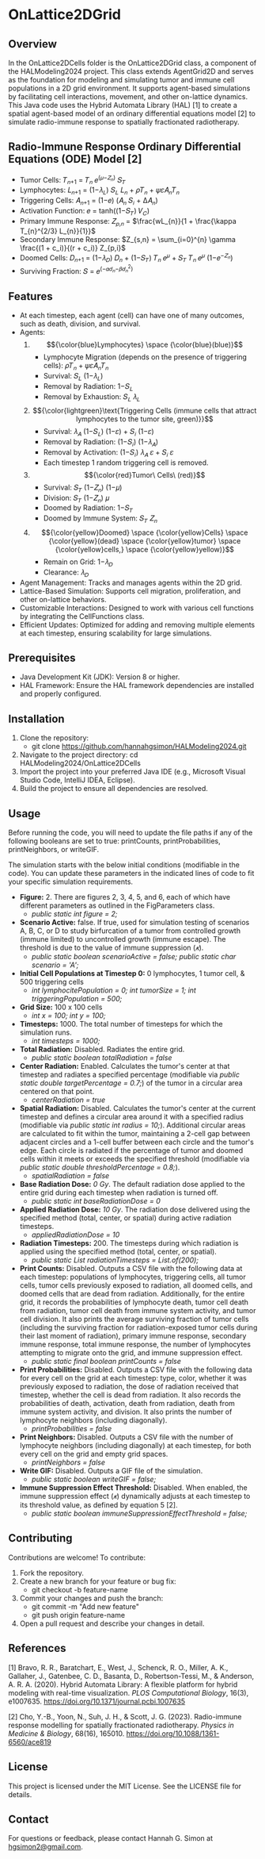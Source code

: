 # OnLattice2DGrid

## Overview
In the OnLattice2DCells folder is the OnLattice2DGrid class, a component of the HALModeling2024 project. This class extends AgentGrid2D<CellFunctions> and serves as the foundation for modeling and simulating tumor and immune cell populations in a 2D grid environment. It supports agent-based simulations by facilitating cell interactions, movement, and other on-lattice dynamics. This Java code uses the Hybrid Automata Library (HAL) [1] to create a spatial agent-based model of an ordinary differential equations model [2] to simulate radio-immune response to spatially fractionated radiotherapy.

## Radio-Immune Response Ordinary Differential Equations (ODE) Model [2]
- Tumor Cells: 𝑇<sub>𝑛+1</sub> = 𝑇<sub>𝑛</sub> 𝑒<sup>(𝜇−𝑍<sub>𝑛</sub>)</sup> 𝑆<sub>𝑇</sub>
- Lymphocytes: 𝐿<sub>𝑛+1</sub> = (1−𝜆<sub>𝐿</sub>) 𝑆<sub>𝐿</sub> 𝐿<sub>𝑛</sub> + 𝜌𝑇<sub>𝑛</sub> + 𝜓𝜀𝐴<sub>𝑛</sub>𝑇<sub>𝑛</sub>
- Triggering Cells: 𝐴<sub>𝑛+1</sub> = (1−𝑒) (𝐴<sub>𝑛</sub> 𝑆<sub>𝑖</sub> + ∆𝐴<sub>𝑛</sub>)
- Activation Function: 𝑒 = tanh⁡((1−𝑆<sub>𝑇</sub>) 𝑉<sub>𝐶</sub>)
- Primary Immune Response: 𝑍<sub>𝑝,𝑛</sub> = $\frac{wL_{n}}{1 + \frac{\kappa T_{n}^{2/3} L_{n}}{1}}$
- Secondary Immune Response: $Z_{s,n} = \sum_{i=0}^{n} \gamma \frac{(1 + c_i)}{(r + c_i)} Z_{p,i}$
- Doomed Cells: 𝐷<sub>𝑛+1</sub> = (1−𝜆<sub>𝐷</sub>) 𝐷<sub>𝑛</sub> + (1−𝑆<sub>𝑇</sub>) 𝑇<sub>𝑛</sub> 𝑒<sup>𝜇</sup> + 𝑆<sub>𝑇</sub> 𝑇<sub>𝑛</sub> 𝑒<sup>𝜇</sup> (1−𝑒<sup>−𝑍<sub>𝑛</sub></sup>)
- Surviving Fraction: 𝑆 = 𝑒<sup>(−𝛼𝑑<sub>𝑛</sub>−𝛽𝑑<sub>𝑛</sub><sup>2</sup>)</sup>

## Features
- At each timestep, each agent (cell) can have one of many outcomes, such as death, division, and survival.
- Agents:
  1. $${\color{blue}Lymphocytes} \space {\color{blue}(blue)}$$
       - Lymphocyte Migration (depends on the presence of triggering cells): 𝜌𝑇<sub>𝑛</sub> + 𝜓𝜀𝐴<sub>𝑛</sub>𝑇<sub>𝑛</sub>
       - Survival: 𝑆<sub>𝐿</sub> (1−𝜆<sub>𝐿</sub>)
       - Removal by Radiation: 1−𝑆<sub>𝐿</sub>
       - Removal by Exhaustion: 𝑆<sub>𝐿</sub> 𝜆<sub>𝐿</sub>
  2. $${\color{lightgreen}\text{Triggering Cells (immune cells that attract lymphocytes to the tumor site, green)}}$$
       - Survival: 𝜆<sub>𝐴</sub> (1−𝑆<sub>𝐿</sub>) (1−𝜀) + 𝑆<sub>𝑖</sub> (1−𝜀)
       - Removal by Radiation: (1−𝑆<sub>𝑖</sub>) (1−𝜆<sub>𝐴</sub>)
       - Removal by Activation: (1−𝑆<sub>𝑖</sub>) 𝜆<sub>𝐴</sub> 𝜀 + 𝑆<sub>𝑖</sub> 𝜀
       - Each timestep 1 random triggering cell is removed.
  3. $${\color{red}Tumor\ Cells\ (red)}$$
       - Survival: 𝑆<sub>𝑇</sub> (1−𝑍<sub>𝑛</sub>) (1−𝜇)
       - Division: 𝑆<sub>𝑇</sub> (1−𝑍<sub>𝑛</sub>) 𝜇
       - Doomed by Radiation: 1−𝑆<sub>𝑇</sub>
       - Doomed by Immune System: 𝑆<sub>𝑇</sub> 𝑍<sub>𝑛</sub>
  4. $${\color{yellow}Doomed} \space {\color{yellow}Cells} \space {\color{yellow}(dead} \space {\color{yellow}tumor} \space {\color{yellow}cells,} \space {\color{yellow}yellow)}$$
       - Remain on Grid: 1−𝜆<sub>𝐷</sub>
       - Clearance: 𝜆<sub>𝐷</sub>
- Agent Management: Tracks and manages agents within the 2D grid.
- Lattice-Based Simulation: Supports cell migration, proliferation, and other on-lattice behaviors.
- Customizable Interactions: Designed to work with various cell functions by integrating the CellFunctions class.
- Efficient Updates: Optimized for adding and removing multiple elements at each timestep, ensuring scalability for large simulations.

## Prerequisites
- Java Development Kit (JDK): Version 8 or higher.
- HAL Framework: Ensure the HAL framework dependencies are installed and properly configured.

## Installation
1. Clone the repository:
    - git clone https://github.com/hannahgsimon/HALModeling2024.git
2. Navigate to the project directory: cd HALModeling2024/OnLattice2DCells
3. Import the project into your preferred Java IDE (e.g., Microsoft Visual Studio Code, IntelliJ IDEA, Eclipse).
4. Build the project to ensure all dependencies are resolved.

## Usage
Before running the code, you will need to update the file paths if any of the following booleans are set to true: printCounts, printProbabilities, printNeighbors, or writeGIF.

The simulation starts with the below initial conditions (modifiable in the code). You can update these parameters in the indicated lines of code to fit your specific simulation requirements.
- **Figure:** 2. There are figures 2, 3, 4, 5, and 6, each of which have different parameters as outlined in the FigParameters class.
    - *public static int figure = 2;*
- **Scenario Active:** false. If true, used for simulation testing of scenarios A, B, C, or D to study birfurcation of a tumor from controlled growth (immune limited) to uncontrolled growth (immune escape). The threshold is due to the value of immune suppression (*𝜅*).
    - *public static boolean scenarioActive = false; public static char scenario = 'A';*
- **Initial Cell Populations at Timestep 0:** 0 lymphocytes, 1 tumor cell, & 500 triggering cells
    - *int lymphocitePopulation = 0;
        int tumorSize = 1;
        int triggeringPopulation = 500;*
- **Grid Size:** 100 x 100 cells
    - *int x = 100;
        int y = 100;*
- **Timesteps:** 1000. The total number of timesteps for which the simulation runs.
    - *int timesteps = 1000;*
- **Total Radiation:** Disabled. Radiates the entire grid.
    - *public static boolean totalRadiation = false*
- **Center Radiation:** Enabled. Calculates the tumor's center at that timestep and radiates a specified percentage (modifiable via *public static double targetPercentage = 0.7;*) of the tumor in a circular area centered on that point.
    - *centerRadiation = true*
- **Spatial Radiation:** Disabled. Calculates the tumor's center at the current timestep and defines a circular area around it with a specified radius (modifiable via *public static int radius = 10;*). Additional circular areas are calculated to fit within the tumor, maintaining a 2-cell gap between adjacent circles and a 1-cell buffer between each circle and the tumor's edge. Each circle is radiated if the percentage of tumor and doomed cells within it meets or exceeds the specified threshold (modifiable via *public static double thresholdPercentage = 0.8;*).
    - *spatialRadiation = false*
- **Base Radiation Dose:** *0 Gy*. The default radiation dose applied to the entire grid during each timestep when radiation is turned off.
    - *public static int baseRadiationDose = 0*
- **Applied Radiation Dose:** *10 Gy*. The radiation dose delivered using the specified method (total, center, or spatial) during active radiation timesteps.
    - *appliedRadiationDose = 10*
- **Radiation Timesteps:** 200. The timesteps during which radiation is applied using the specified method (total, center, or spatial).
    - *public static List<Integer> radiationTimesteps = List.of(200);*
- **Print Counts:** Disabled. Outputs a CSV file with the following data at each timestep: populations of lymphocytes, triggering cells, all tumor cells, tumor cells previously exposed to radiation, all doomed cells, and doomed cells that are dead from radiation. Additionally, for the entire grid, it records the probabilities of lymphocyte death, tumor cell death from radiation, tumor cell death from immune system activity, and tumor cell division. It also prints the average surviving fraction of tumor cells (including the surviving fraction for radiation-exposed tumor cells during their last moment of radiation), primary immune response, secondary immune response, total immune response, the number of lymphocytes attempting to migrate onto the grid, and immune suppression effect.
    - *public static final boolean printCounts = false*
- **Print Probabilities:** Disabled. Outputs a CSV file with the following data for every cell on the grid at each timestep: type, color, whether it was previously exposed to radiation, the dose of radiation received that timestep, whether the cell is dead from radiation. It also records the probabilities of death, activation, death from radiation, death from immune system activity, and division. It also prints the number of lymphocyte neighbors (including diagonally).
    - *printProbabilities = false*
- **Print Neighbors:** Disabled. Outputs a CSV file with the number of lymphocyte neighbors (including diagonally) at each timestep, for both every cell on the grid and empty grid spaces.
    - *printNeighbors = false*
- **Write GIF:** Disabled. Outputs a GIF file of the simulation.
    - *public static boolean writeGIF = false;*
- **Immune Suppression Effect Threshold:** Disabled. When enabled, the immune suppression effect (*𝜅*) dynamically adjusts at each timestep to its threshold value, as defined by equation 5 [2].
    - *public static boolean immuneSuppressionEffectThreshold = false;*

## Contributing
Contributions are welcome! To contribute:
1. Fork the repository.
2. Create a new branch for your feature or bug fix:
    - git checkout -b feature-name
3. Commit your changes and push the branch:
    - git commit -m "Add new feature"
    - git push origin feature-name
4. Open a pull request and describe your changes in detail.

## References
[1] Bravo, R. R., Baratchart, E., West, J., Schenck, R. O., Miller, A. K., Gallaher, J., Gatenbee, C. D., Basanta, D., Robertson-Tessi, M., & Anderson, A. R. A. (2020). Hybrid Automata Library: A flexible platform for hybrid modeling with real-time visualization. *PLOS Computational Biology*, 16(3), e1007635. https://doi.org/10.1371/journal.pcbi.1007635

[2] Cho, Y.-B., Yoon, N., Suh, J. H., & Scott, J. G. (2023). Radio-immune response modelling for spatially fractionated radiotherapy. *Physics in Medicine & Biology*, 68(16), 165010. https://doi.org/10.1088/1361-6560/ace819

## License
This project is licensed under the MIT License. See the LICENSE file for details.

## Contact
For questions or feedback, please contact Hannah G. Simon at hgsimon2@gmail.com.
